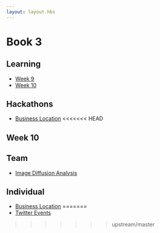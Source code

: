 ```yaml
---
layout: layout.hbs
---
```


# Book 3


## Learning

* [Week 9](week9/)
* [Week 10](week10/)

## Hackathons

* [Business Location](hackathons/business-location)
<<<<<<< HEAD

## Week 10

## Team
* [Image Diffusion Analysis](week10/team/)

## Individual 

* [Business Location](week10/individual)
=======
* [Twitter Events](hackathons/twitter)
>>>>>>> upstream/master
